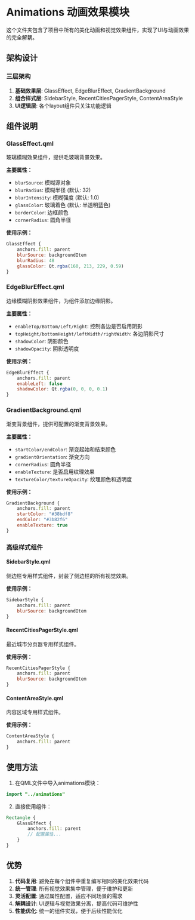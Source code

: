 # Animations 动画效果模块

这个文件夹包含了项目中所有的美化动画和视觉效果组件，实现了UI与动画效果的完全解耦。

## 架构设计

### 三层架构
1. **基础效果层**: GlassEffect, EdgeBlurEffect, GradientBackground
2. **组合样式层**: SidebarStyle, RecentCitiesPagerStyle, ContentAreaStyle
3. **UI逻辑层**: 各个layout组件只关注功能逻辑

## 组件说明

### GlassEffect.qml
玻璃模糊效果组件，提供毛玻璃背景效果。

**主要属性：**
- `blurSource`: 模糊源对象
- `blurRadius`: 模糊半径 (默认: 32)
- `blurIntensity`: 模糊强度 (默认: 1.0)
- `glassColor`: 玻璃着色 (默认: 半透明蓝色)
- `borderColor`: 边框颜色
- `cornerRadius`: 圆角半径

**使用示例：**
```qml
GlassEffect {
    anchors.fill: parent
    blurSource: backgroundItem
    blurRadius: 48
    glassColor: Qt.rgba(160, 213, 229, 0.59)
}
```

### EdgeBlurEffect.qml
边缘模糊阴影效果组件，为组件添加边缘阴影。

**主要属性：**
- `enableTop/Bottom/Left/Right`: 控制各边是否启用阴影
- `topHeight/bottomHeight/leftWidth/rightWidth`: 各边阴影尺寸
- `shadowColor`: 阴影颜色
- `shadowOpacity`: 阴影透明度

**使用示例：**
```qml
EdgeBlurEffect {
    anchors.fill: parent
    enableLeft: false
    shadowColor: Qt.rgba(0, 0, 0, 0.1)
}
```

### GradientBackground.qml
渐变背景组件，提供可配置的渐变背景效果。

**主要属性：**
- `startColor/endColor`: 渐变起始和结束颜色
- `gradientOrientation`: 渐变方向
- `cornerRadius`: 圆角半径
- `enableTexture`: 是否启用纹理效果
- `textureColor/textureOpacity`: 纹理颜色和透明度

**使用示例：**
```qml
GradientBackground {
    anchors.fill: parent
    startColor: "#38bdf8"
    endColor: "#3b82f6"
    enableTexture: true
}
```

### 高级样式组件

#### SidebarStyle.qml
侧边栏专用样式组件，封装了侧边栏的所有视觉效果。

**使用示例：**
```qml
SidebarStyle {
    anchors.fill: parent
    blurSource: backgroundItem
}
```

#### RecentCitiesPagerStyle.qml
最近城市分页器专用样式组件。

**使用示例：**
```qml
RecentCitiesPagerStyle {
    anchors.fill: parent
    blurSource: backgroundItem
}
```

#### ContentAreaStyle.qml
内容区域专用样式组件。

**使用示例：**
```qml
ContentAreaStyle {
    anchors.fill: parent
}
```

## 使用方法

1. 在QML文件中导入animations模块：
```qml
import "../animations"
```

2. 直接使用组件：
```qml
Rectangle {
    GlassEffect {
        anchors.fill: parent
        // 配置属性...
    }
}
```

## 优势

1. **代码复用**: 避免在每个组件中重复编写相同的美化效果代码
2. **统一管理**: 所有视觉效果集中管理，便于维护和更新
3. **灵活配置**: 通过属性配置，适应不同场景的需求
4. **解耦设计**: UI逻辑与视觉效果分离，提高代码可维护性
5. **性能优化**: 统一的组件实现，便于后续性能优化